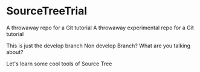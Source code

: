 # SourceTreeTrial
A throwaway repo for a Git tutorial
A throwaway experimental repo for a Git tutorial

This is just the develop branch
Non develop Branch? What are you talking about?

Let's learn some cool tools of Source Tree
